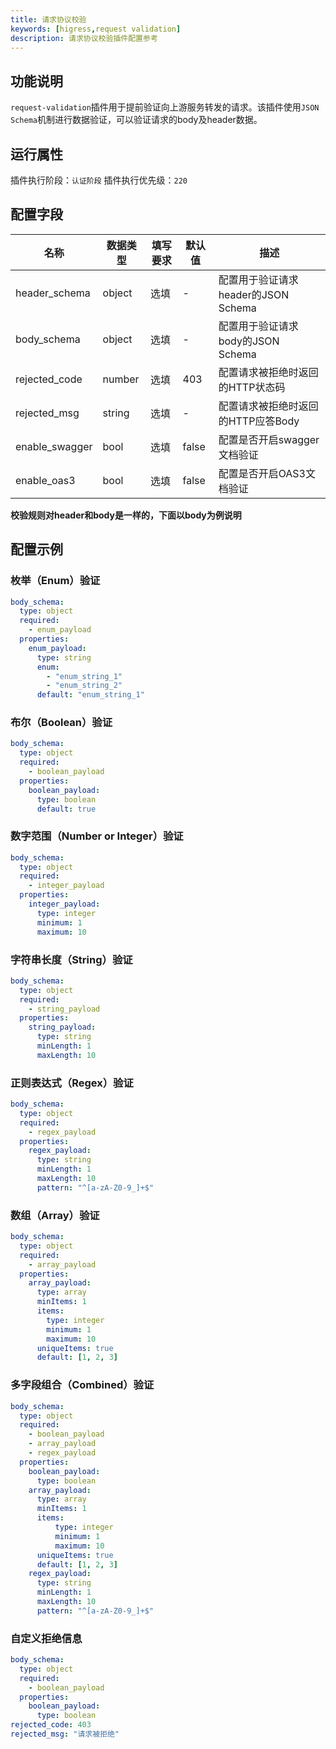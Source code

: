 ```yaml
---
title: 请求协议校验
keywords: [higress,request validation]
description: 请求协议校验插件配置参考
---
```


## 功能说明
`request-validation`插件用于提前验证向上游服务转发的请求。该插件使用`JSON Schema`机制进行数据验证，可以验证请求的body及header数据。

## 运行属性

插件执行阶段：`认证阶段`
插件执行优先级：`220`

## 配置字段

| 名称 | 数据类型 | 填写要求 | 默认值 | 描述 |
| -------- | -------- | -------- |-----| -------- |
|header_schema|object|选填| -   |配置用于验证请求header的JSON Schema|
|body_schema|object|选填| -   |配置用于验证请求body的JSON Schema|
|rejected_code|number|选填| 403 |配置请求被拒绝时返回的HTTP状态码|
|rejected_msg|string|选填| - |配置请求被拒绝时返回的HTTP应答Body|
|enable_swagger|bool|选填| false |配置是否开启swagger文档验证|
|enable_oas3|bool|选填| false |配置是否开启OAS3文档验证|

**校验规则对header和body是一样的，下面以body为例说明**

## 配置示例

### 枚举（Enum）验证
```yaml
body_schema:
  type: object
  required:
    - enum_payload
  properties:
    enum_payload:
      type: string
      enum:
        - "enum_string_1"
        - "enum_string_2"
      default: "enum_string_1"
```

### 布尔（Boolean）验证
```yaml
body_schema:
  type: object
  required:
    - boolean_payload
  properties:
    boolean_payload:
      type: boolean
      default: true
```

### 数字范围（Number or Integer）验证
```yaml
body_schema:
  type: object
  required:
    - integer_payload
  properties:
    integer_payload:
      type: integer
      minimum: 1
      maximum: 10
```

### 字符串长度（String）验证
```yaml
body_schema:
  type: object
  required:
    - string_payload
  properties:
    string_payload:
      type: string
      minLength: 1
      maxLength: 10
```

### 正则表达式（Regex）验证
```yaml
body_schema:
  type: object
  required:
    - regex_payload
  properties:
    regex_payload:
      type: string
      minLength: 1
      maxLength: 10
      pattern: "^[a-zA-Z0-9_]+$"
```

### 数组（Array）验证
```yaml
body_schema:
  type: object
  required:
    - array_payload
  properties:
    array_payload:
      type: array
      minItems: 1
      items:
        type: integer
        minimum: 1
        maximum: 10
      uniqueItems: true
      default: [1, 2, 3]
```

### 多字段组合（Combined）验证
```yaml
body_schema:
  type: object
  required:
    - boolean_payload
    - array_payload
    - regex_payload
  properties:
    boolean_payload:
      type: boolean
    array_payload:
      type: array
      minItems: 1
      items:
          type: integer
          minimum: 1
          maximum: 10
      uniqueItems: true
      default: [1, 2, 3]
    regex_payload:
      type: string
      minLength: 1
      maxLength: 10
      pattern: "^[a-zA-Z0-9_]+$"
```

### 自定义拒绝信息
```yaml
body_schema:
  type: object
  required:
    - boolean_payload
  properties:
    boolean_payload:
      type: boolean
rejected_code: 403
rejected_msg: "请求被拒绝"
```

